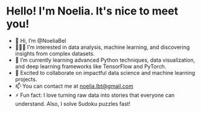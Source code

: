 # Hello! I'm Noelia. It's nice to meet you!

- 👋 Hi, I’m @NoeliaBel
- 👩🏻‍💻 I’m interested in data analysis, machine learning, and discovering insights from complex datasets.
- 🌱 I’m currently learning advanced Python techniques, data visualization, and deep learning frameworks like TensorFlow and PyTorch.
- 💞️ Excited to collaborate on impactful data science and machine learning projects.
- 📫 You can contact me at noelia.lbt@gmail.com
- ⚡ Fun fact: I love turning raw data into stories that everyone can understand. Also, I solve Sudoku puzzles fast!

<!---
NoeliaBel/NoeliaBel is a ✨ special ✨ repository because its `README.md` (this file) appears on your GitHub profile.
You can click the Preview link to take a look at your changes.
--->
